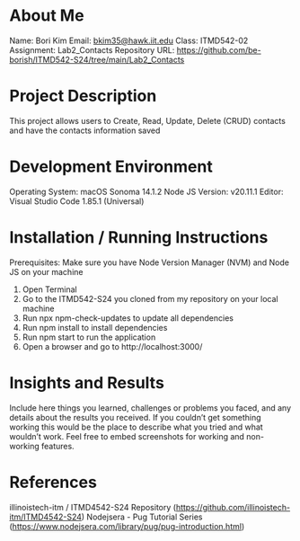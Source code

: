 # About Me
Name: Bori Kim
Email: bkim35@hawk.iit.edu
Class: ITMD542-02
Assignment: Lab2_Contacts
Repository URL: https://github.com/be-borish/ITMD542-S24/tree/main/Lab2_Contacts

# Project Description
This project allows users to Create, Read, Update, Delete (CRUD) contacts and have the contacts information saved

# Development Environment 
Operating System: macOS Sonoma 14.1.2
Node JS Version: v20.11.1
Editor: Visual Studio Code 1.85.1 (Universal)

# Installation / Running Instructions
Prerequisites:
Make sure you have Node Version Manager (NVM) and Node JS on your machine

1. Open Terminal
2. Go to the ITMD542-S24 you cloned from my repository on your local machine
3. Run npx npm-check-updates to update all dependencies
4. Run npm install to install dependencies
5. Run npm start to run the application
6. Open a browser and go to http://localhost:3000/

# Insights and Results
Include here things you learned, challenges or problems you faced, and any details about the results you received. If you couldn’t get something working this would be the place to describe what you tried and what wouldn’t work. Feel free to embed screenshots for working and non-working features.

# References
illinoistech-itm / ITMD4542-S24 Repository (https://github.com/illinoistech-itm/ITMD4542-S24)
Nodejsera - Pug Tutorial Series (https://www.nodejsera.com/library/pug/pug-introduction.html)
